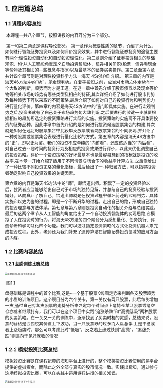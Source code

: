 ## 1. 应用篇总结



### 1.1 课程内容总结

​		本课程一共八个章节，按照讲授的内容可分为三个部分。

​		第一和第二两章是课程导论部分。
​		第一章作为概要性质的章节，介绍了为什么、如何进行智能证券投资以及如何评价投资效果，其中进行智能证券投资的途径主要有两个:理性投资自动化和自动投资理性化。
​		第二章则介绍了证券投资相关的基础知识，如:从人工智能角度定义自动投资智能体、证券相关知识(股票、债券和现金等价物及其相关的--些概念与指标)以及最基本的证券买卖操作。
​		第三章至第六章共计四个章节则是对理性投资科学方法一海天 4S的详细
介绍。
​		第三章的内容是海天4S方法中的“势”，即宏观判势。在着手投资之前，应当对市场总体走势有一个大致的判断，顺势而为才是王道。在这一章中首先介绍了股市债市以及现金等价物等相关市场的趋势有哪些类型及相应的特征,其次详细介绍了如何进行股市判势及每种趋势下可以采取的不同策略,最后介绍了如何对自己的投资行为和判势能力进行量化评价。
​		第四章的内容是海天4S方法中的“施”,即具体实施。在进行宏观判势之后,投资者就有了自己关于市场趋势的大致判断,之后要进行的关键一步就要根据相应的趋势所选定的投资策略进行实际的实施。投资策略的实施离不开具体要投资的证券品种，因此本章中首先介绍的是如何进行投资候选股票集合的构建,其次就是如何在选定的股票集合中比较单支股票或者两股票集合的不同表现,并介绍了一种对股票或股票集合表现进行量化比较的方式。
​		第五章的内容是海天4S方法中的“史”，即以史为鉴。我们的投资不应单纯的“向前看”，还应该适当的“向后看”，对自己过去--段时间的投资行为及相应的投资效果进行评价，以此来优化调整自己的投资策略。评价一个投资策略的好坏最基本也是最容易想到的指标就是投资的收益率,在本章一开始介绍了适用于不同情景与场合下的收益率计算方法,之后则给出了一种比较不同投资策略的量化指标，最后给出了一-种归因方法，可以指导投资者确定影响自己投资效果的关键因素。

​		第六章的内容是海天4S方法中的“师”，即悟道出师。积累了一定的投资经验以后，投资者应当能够给出自己对于市场的独特见解，并总结自己的投资经验与投资偏好，从而真正了解自己。悟道出师就是在投资过程中循环前述的宏观判势、具体实施和以史为鉴的过程，即是一个不断升华的过程。走出自己的路，形成自己独特的投资理念与方法体系。
​		第七章与第八章则是投资自动化的相关介绍与总结实践。最后的这两个章节从人工智能的角度给出了一个自动投资智能体的实现思路,它模拟了人在投资时的行为，将海天4S方法的四个阶段分为感知量化、任务执行、评测诊断和学习进化四个功能。我们可以通过指定投资策略的方式让投资机器人来完成投资过程。此外，老师还为我们补充了遗传算法在智能证券投资领域的应用方面的内容。

### 1.2 比赛内容总结

#### 1.2.1 盘感训练比赛总结



<img src="/Users/tjc/Library/Application Support/typora-user-images/截屏2020-11-13 下午7.32.30.png" alt="截屏2020-11-13 下午7.32.30" style="zoom:50%;" />

​																			                图1.1

盘感训练是课程中的首个比赛,这是-一个基于股票K线图走势来判断各支股票趋势的小型的训练项目。这个项目分为六个关卡，第一关仅有两只股票，此后每关增加一支,通过自己对各支股票的走势分析来决定每个时间点上是持仓某只股票或是空仓亦或者继续持有，我们可以在这个项目中实践“追涨杀跌”和“高抛低吸”两种股票的买卖策略。在一关又一关的训练中，逐渐找到了买卖时机的灵感，总结来说，股票的价格是会围绕其价值上下波动，当一只股票跌的过多而大盘总体.上是平稳或者上涨趋势时，那么可以考虑此时“低吸”，反之若上涨过快则“高抛”，“追涨杀跌”则偏向于见好就收的情况

### 1.2.2 模拟投资比赛总结

​	模拟投资比赛是在课程配套的海知平台上进行的，整个模拟投资比赛使用的是平台提供的虚拟资金，而除此之外全部与真实的股市情况一致。实践出真知，通过参与这场模拟投资比赛，可以在实践中运用课程讲授的相关知识。



<img src="/Users/tjc/Library/Application Support/typora-user-images/截屏2020-11-13 下午7.42.41.png" alt="截屏2020-11-13 下午7.42.41" style="zoom:50%;" />